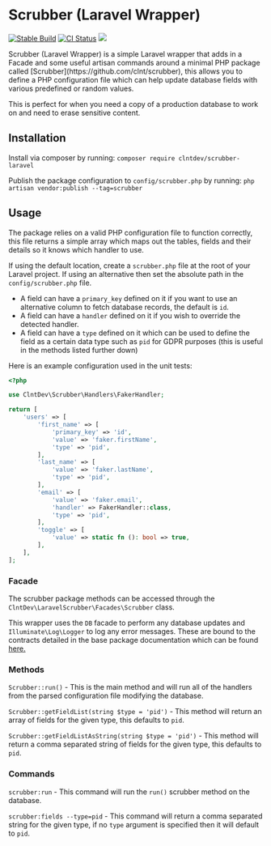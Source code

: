 # Scrubber (Laravel Wrapper)
<p>
<a href="https://packagist.org/packages/clntdev/scrubber-laravel"><img src="https://poser.pugx.org/clntdev/scrubber-laravel/version" alt="Stable Build" /></a>
<a href="https://github.com/clnt/scrubber-laravel/actions"><img src="https://github.com/clnt/scrubber-laravel/actions/workflows/.github-actions.yml/badge.svg" alt="CI Status" /></a>
<a href="https://codecov.io/gh/clnt/scrubber-laravel"><img src="https://codecov.io/gh/clnt/scrubber-laravel/branch/production/graph/badge.svg?token=LZ3SIO46CN"/></a>
</p>
Scrubber (Laravel Wrapper) is a simple Laravel wrapper that adds in a Facade and some useful artisan commands around a minimal PHP package called [Scrubber](https://github.com/clnt/scrubber), this allows you to define a PHP configuration file which can help update database fields with various predefined or random values.

This is perfect for when you need a copy of a production database to work on and need to erase sensitive content.

## Installation

Install via composer by running: `composer require clntdev/scrubber-laravel`

Publish the package configuration to `config/scrubber.php` by running: `php artisan vendor:publish --tag=scrubber`

## Usage

The package relies on a valid PHP configuration file to function correctly, this file returns a simple array which maps out the tables, fields and their details so it knows which handler to use.

If using the default location, create a `scrubber.php` file at the root of your Laravel project. If using an alternative then set the absolute path in the `config/scrubber.php` file.

- A field can have a `primary_key` defined on it if you want to use an alternative column to fetch database records, the default is `id`.
- A field can have a `handler` defined on it if you wish to override the detected handler.
- A field can have a `type` defined on it which can be used to define the field as a certain data type such as `pid` for GDPR purposes (this is useful in the methods listed further down)

Here is an example configuration used in the unit tests:

```php
<?php

use ClntDev\Scrubber\Handlers\FakerHandler;

return [
    'users' => [
        'first_name' => [
            'primary_key' => 'id',
            'value' => 'faker.firstName',
            'type' => 'pid',
        ],
        'last_name' => [
            'value' => 'faker.lastName',
            'type' => 'pid',
        ],
        'email' => [
            'value' => 'faker.email',
            'handler' => FakerHandler::class,
            'type' => 'pid',
        ],
        'toggle' => [
            'value' => static fn (): bool => true,
        ],
    ],
];
```

### Facade

The scrubber package methods can be accessed through the `ClntDev\LaravelScrubber\Facades\Scrubber` class.

This wrapper uses the `DB` facade to perform any database updates and `Illuminate\Log\Logger` to log any error messages.
These are bound to the contracts detailed in the base package documentation which can be found [here.](https://github.com/clnt/scrubber)

### Methods

`Scrubber::run()` - This is the main method and will run all of the handlers from the parsed configuration file modifying the database.

`Scrubber::getFieldList(string $type = 'pid')` - This method will return an array of fields for the given type, this defaults to `pid`.

`Scrubber::getFieldListAsString(string $type = 'pid')` - This method will return a comma separated string of fields for the given type, this defaults to `pid`.

### Commands

`scrubber:run` - This command will run the `run()` scrubber method on the database.

`scrubber:fields --type=pid` - This command will return a comma separated string for the given type, if no `type` argument is specified then it will default to `pid`.
